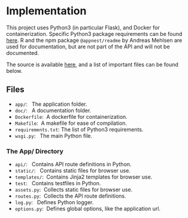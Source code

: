 # Implementation

This project uses Python3 (in particular Flask), and Docker for containerization. Specific Python3 package requirements can be found <a href="https://github.com/akhilsadam/positional-iss/blob/master/requirements.txt">here</a>. R and the npm package `@appnest/readme` by Andreas Mehlsen are used for documentation, but are not part of the API and will not be documented.

The source is available <a href="https://github.com/akhilsadam/positional-iss/">here</a>, and a list of important files can be found below.
## Files

 - `app/`:&nbsp;&nbsp;&nbsp;The application folder.
 - `doc/`:&nbsp;&nbsp;&nbsp;A documentation folder.
 - `Dockerfile`:&nbsp;&nbsp;A dockerfile for containerization.
 - `Makefile`:&nbsp;&nbsp;A makefile for ease of compilation.
 - `requirements.txt`:&nbsp;The list of Python3 requirements.
 - `wsgi.py`:&nbsp;&nbsp;&nbsp;The main Python file.

### The App/ Directory

- `api/`:&nbsp;&nbsp;&nbsp;Contains API route definitions in Python.
- `static/`:&nbsp;&nbsp;&nbsp;Contains static files for browser use.
- `templates/`:&nbsp;&nbsp;Contains Jinja2 templates for browser use.
- `test`:&nbsp;&nbsp;&nbsp;Contains testfiles in Python.
- `assets.py`:&nbsp;&nbsp;Collects static files for browser use.
- `routes.py`:&nbsp;&nbsp;Collects the API route definitions.
- `log.py`:&nbsp;&nbsp;&nbsp;Defines Python logger.
- `options.py`:&nbsp;&nbsp;Defines global options, like the application url.




